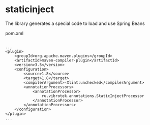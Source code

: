 # staticinject
The library generates a special code to load and use Spring Beans

pom.xml
<pre>
<code>
...
&lt;plugin&gt;
    &lt;groupId&gt;org.apache.maven.plugins&lt;/groupId&gt;
    &lt;artifactId&gt;maven-compiler-plugin&lt;/artifactId&gt;
    &lt;version&gt;3.5&lt;/version&gt;
    &lt;configuration&gt;
        &lt;source&gt;1.8&lt;/source&gt;
        &lt;target&gt;1.8&lt;/target&gt;
        &lt;compilerArgument&gt;-Xlint:unchecked&lt;/compilerArgument&gt;
        &lt;annotationProcessors&gt;
            &lt;annotationProcessor&gt;
                ru.vibrotek.annotations.StaticInjectProcessor
            &lt;/annotationProcessor&gt;
        &lt;/annotationProcessors&gt;
    &lt;/configuration&gt;
&lt;/plugin&gt;
...

</code>
